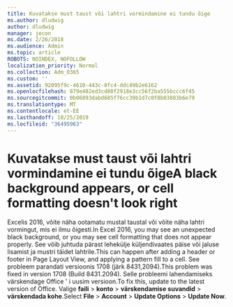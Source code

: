 ```yaml
---
title: Kuvatakse must taust või lahtri vormindamine ei tundu õige
ms.author: dludwig
author: dludwig
manager: jecon
ms.date: 2/26/2018
ms.audience: Admin
ms.topic: article
ROBOTS: NOINDEX, NOFOLLOW
localization_priority: Normal
ms.collection: Adm_O365
ms.custom: ''
ms.assetid: 92095f9c-4610-443c-8fc4-ddc49b2e6162
ms.openlocfilehash: 879e482ed3cd80f2918e3cc56f2ba555bccc6f45
ms.sourcegitcommit: 0b06093dabd685f76cc39b1d7c0f8b03883b6e79
ms.translationtype: MT
ms.contentlocale: et-EE
ms.lasthandoff: 10/25/2019
ms.locfileid: "36495963"
---
```

# <a name="a-black-background-appears-or-cell-formatting-doesnt-look-right"></a><span data-ttu-id="e99ae-102">Kuvatakse must taust või lahtri vormindamine ei tundu õige</span><span class="sxs-lookup"><span data-stu-id="e99ae-102">A black background appears, or cell formatting doesn't look right</span></span>

<span data-ttu-id="e99ae-103">Excelis 2016, võite näha ootamatu mustal taustal või võite näha lahtri vormingut, mis ei ilmu õigesti.</span><span class="sxs-lookup"><span data-stu-id="e99ae-103">In Excel 2016, you may see an unexpected black background, or you may see cell formatting that does not appear properly.</span></span> <span data-ttu-id="e99ae-104">See võib juhtuda pärast lehekülje küljendivaates päise või jaluse lisamist ja mustri täidet lahtrile.</span><span class="sxs-lookup"><span data-stu-id="e99ae-104">This can happen after adding a header or footer in Page Layout View, and applying a pattern fill to a cell.</span></span> <span data-ttu-id="e99ae-105">See probleem parandati versioonis 1708 (järk 8431,2094).</span><span class="sxs-lookup"><span data-stu-id="e99ae-105">This problem was fixed in version 1708 (Build 8431.2094).</span></span> <span data-ttu-id="e99ae-106">Selle probleemi lahendamiseks värskendage Office ' i uusim versioon.</span><span class="sxs-lookup"><span data-stu-id="e99ae-106">To fix this, update to the latest version of Office.</span></span> <span data-ttu-id="e99ae-107">Valige **faili** \> **konto** \> **värskendamise suvandid** \> **värskendada kohe**.</span><span class="sxs-lookup"><span data-stu-id="e99ae-107">Select **File** \> **Account** \> **Update Options** \> **Update Now**.</span></span>
  

